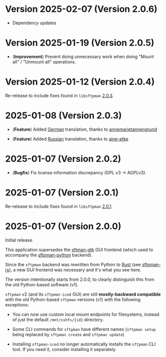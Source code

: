 # Version 2025-02-07 (Version 2.0.6)

- Dependency updates

# Version 2025-01-19 (Version 2.0.5)

- (**Improvement**) Prevent doing unnecessary work when doing "Mount all" / "Unmount all" operations.

# Version 2025-01-12 (Version 2.0.4)

Re-release to include fixes found in `libsftpman` [2.0.3](https://github.com/spantaleev/sftpman-rs/blob/d5ea3634103e126cb4a33baa22cfb7eafb43981b/CHANGELOG.md#2025-01-12-version-203).

# 2025-01-08 (Version 2.0.3)

- (**Feature**) Added [German](https://github.com/spantaleev/sftpman-iced-rs/pull/1) translation, thanks to [annemarietannengrund](https://github.com/annemarietannengrund)

- (**Feature**) Added [Russian](https://github.com/spantaleev/sftpman-iced-rs/pull/2) translation, thanks to [aine-etke](https://github.com/aine-etke)

# 2025-01-07 (Version 2.0.2)

- (**Bugfix**) Fix license information discrepancy (GPL v3 -> AGPLv3).

# 2025-01-07 (Version 2.0.1)

Re-release to include fixes found in `libsftpman` [2.0.1](https://github.com/spantaleev/sftpman-rs/blob/69d6a0474c310d395ba698f377eef5dd75f5807d/CHANGELOG.md#2025-01-07-version-201).

# 2025-01-07 (Version 2.0.0)

Initial release.

This application supersedes the [sftman-gtk](https://github.com/spantaleev/sftpman-gtk) GUI frontend (which used to accompany the [sftpman-python](https://github.com/spantaleev/sftpman-python) backend).

Since the `sftpman` backend was rewritten from Python to [Rust](https://www.rust-lang.org/) (see [sftpman-rs](https://github.com/spantaleev/sftpman-rs)), a new GUI frontend was necessary and it's what you see here.

The version intentionally starts from 2.0.0, to clearly distinguish this from the old Python-based software (v1).

`sftpman` v2 (and its `sftpman-iced` GUI) are still **mostly-backward compatible** with the old Python-based `sftpman` versions (v1) with the following exceptions:

- You can now use custom local mount endpoints for filesystems, instead of just the default `/mnt/sshfs/{id}` directory.

- Some CLI commands for `sftpman` have different names (`sftpman setup` being replaced by `sftpman create` and `sftpman update`)

- Installing `sftpman-iced` no longer automatically installs the `sftpman` CLI tool. If you need it, consider installing it separately.
